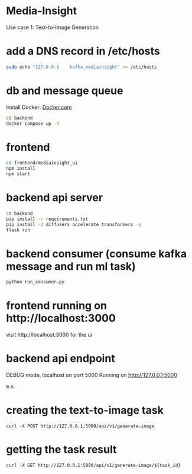 # Media-Insight
Use case 1: Text-to-Image Generation​

# add a DNS record in /etc/hosts
```sh
sudo echo "127.0.0.1    kafka_mediainsight" >> /etc/hosts
```

# db and message queue
Install Docker: [Docker.com](https://www.docker.com/)
```sh
cd backend
docker compose up -d
```

# frontend
```sh
cd frontend/mediainsight_ui
npm install
npm start
```

# backend api server
```sh
cd backend
pip install -r requirements.txt
pip install -U diffusers accelerate transformers -q
flask run
```

# backend consumer (consume kafka message and run ml task)
```sh
python run_consumer.py
```


# frontend running on http://localhost:3000
visit http://localhost:3000 for the ui


# backend api endpoint
DEBUG mode, localhost on port 5000
Running on http://127.0.0.1:5000

e.x.
# creating the text-to-image task
`curl -X POST http://127.0.0.1:5000/api/v1/generate-image`
# getting the task result
`curl -X GET http://127.0.0.1:5000/api/v1/generate-image/${task_id}`

